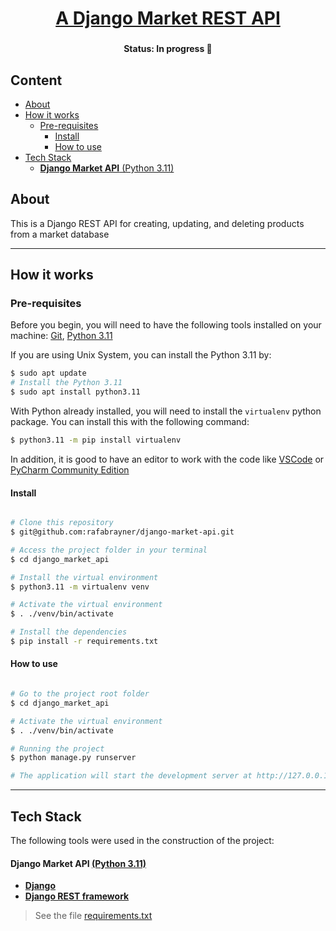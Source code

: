 <h1 align="center">
    <a href="#"> A Django Market REST API </a>
</h1>

<h3 align="center">
    
</h3>


<h4 align="center"> 
	  Status: In progress 🚧
</h4>

<h2>Content</h2>

- [About](#about)
- [How it works](#how-it-works)
  - [Pre-requisites](#pre-requisites)
    - [Install](#install)
    - [How to use](#how-to-use)
- [Tech Stack](#tech-stack)
    - [**Django Market API**  (Python 3.11)](#django-market-api--python-311)


## About

This is a Django REST API for creating, updating, and deleting products from a market database

---


## How it works


### Pre-requisites

Before you begin, you will need to have the following tools installed on your machine:
[Git](https://git-scm.com), [Python 3.11](https://www.python.org)

If you are using Unix System, you can install the Python 3.11 by:
```bash 
$ sudo apt update
# Install the Python 3.11
$ sudo apt install python3.11
```

With Python already installed, you will need to install the ```virtualenv``` python package.
You can install this with the following command:
```bash 
$ python3.11 -m pip install virtualenv
```

In addition, it is good to have an editor to work with the code like [VSCode](https://code.visualstudio.com/) or [PyCharm Community Edition](https://www.jetbrains.com/pycharm/)


#### Install

```bash

# Clone this repository
$ git@github.com:rafabrayner/django-market-api.git

# Access the project folder in your terminal
$ cd django_market_api

# Install the virtual environment
$ python3.11 -m virtualenv venv

# Activate the virtual environment
$ . ./venv/bin/activate

# Install the dependencies
$ pip install -r requirements.txt
```

#### How to use
```bash

# Go to the project root folder
$ cd django_market_api

# Activate the virtual environment
$ . ./venv/bin/activate

# Running the project
$ python manage.py runserver

# The application will start the development server at http://127.0.0.1:8000/
```

---

## Tech Stack

The following tools were used in the construction of the project:

#### **Django Market API**  [(Python 3.11)](https://www.python.org/)

-   **[Django](https://pypi.org/project/Django/)**
-   **[Django REST framework](https://pypi.org/project/djangorestframework/)**

> See the file  [requirements.txt](https://github.com/rafabrayner/django-market-api/requirements.txt)
